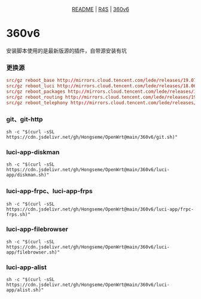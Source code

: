 <p align="center">
    <a href="https://github.com/Hongseme/OpenWrt/blob/main/README.md">README</a> | <a href="https://github.com/Hongseme/OpenWrt/blob/main/README-R4S.md">R4S</a> | <a href="https://github.com/Hongseme/OpenWrt/blob/main/README-360v6.md">360v6</a>
</p>

# 360v6
安装脚本使用的是最新版源的插件，自带源安装有坑

### 更换源
```conf
src/gz reboot_base http://mirrors.cloud.tencent.com/lede/releases/19.07.8/packages/aarch64_cortex-a53/base
src/gz reboot_luci http://mirrors.cloud.tencent.com/lede/releases/18.06.9/packages/aarch64_cortex-a53/luci
src/gz reboot_packages http://mirrors.cloud.tencent.com/lede/releases/19.07.8/packages/aarch64_cortex-a53/packages
src/gz reboot_routing http://mirrors.cloud.tencent.com/lede/releases/19.07.8/packages/aarch64_cortex-a53/routing
src/gz reboot_telephony http://mirrors.cloud.tencent.com/lede/releases/19.07.8/packages/aarch64_cortex-a53/telephony

```
### git、git-http
```shell
sh -c "$(curl -sSL https://cdn.jsdelivr.net/gh/Hongseme/OpenWrt@main/360v6/git.sh)"
```

### luci-app-diskman
```shell
sh -c "$(curl -sSL https://cdn.jsdelivr.net/gh/Hongseme/OpenWrt@main/360v6/luci-app/diskman.sh)"
```

### luci-app-frpc、luci-app-frps
```shell
sh -c "$(curl -sSL https://cdn.jsdelivr.net/gh/Hongseme/OpenWrt@main/360v6/luci-app/frpc-frps.sh)"
```

### luci-app-filebrowser
```shell
sh -c "$(curl -sSL https://cdn.jsdelivr.net/gh/Hongseme/OpenWrt@main/360v6/luci-app/filebrowser.sh)"
```

### luci-app-alist
```shell
sh -c "$(curl -sSL https://cdn.jsdelivr.net/gh/Hongseme/OpenWrt@main/360v6/luci-app/alist.sh)"
```
